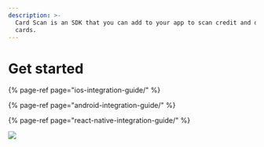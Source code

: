 ```yaml
---
description: >-
  Card Scan is an SDK that you can add to your app to scan credit and debit
  cards.
---
```


# Get started

{% page-ref page="ios-integration-guide/" %}

{% page-ref page="android-integration-guide/" %}

{% page-ref page="react-native-integration-guide/" %}

![](../.gitbook/assets/cardscan%20%281%29%20%281%29.gif)

